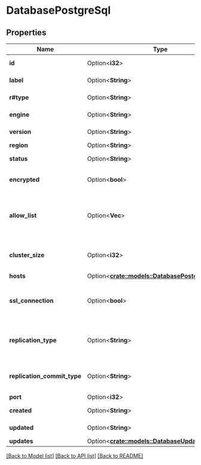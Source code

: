 # DatabasePostgreSql

## Properties

Name | Type | Description | Notes
------------ | ------------- | ------------- | -------------
**id** | Option<**i32**> | A unique ID that can be used to identify and reference the Managed Database. | [optional][readonly]
**label** | Option<**String**> | A unique, user-defined string referring to the Managed Database. | [optional]
**r#type** | Option<**String**> | The Linode Instance type used by the Managed Database for its nodes. | [optional]
**engine** | Option<**String**> | The Managed Database engine type. | [optional][readonly]
**version** | Option<**String**> | The Managed Database engine version. | [optional][readonly]
**region** | Option<**String**> | The [Region](/docs/api/regions/) ID for the Managed Database. | [optional]
**status** | Option<**String**> | The operating status of the Managed Database. | [optional][readonly]
**encrypted** | Option<**bool**> | Whether the Managed Databases is encrypted. | [optional][default to false]
**allow_list** | Option<**Vec<String>**> | A list of IP addresses that can access the Managed Database. Each item can be a single IP address or a range in CIDR format.  By default, this is an empty array (`[]`), which blocks all connections (both public and private) to the Managed Database.  If `0.0.0.0/0` is a value in this list, then all IP addresses can access the Managed Database.  | [optional]
**cluster_size** | Option<**i32**> | The number of Linode Instance nodes deployed to the Managed Database.  Choosing 3 nodes creates a high availability cluster consisting of 1 primary node and 2 replica nodes.  | [optional][default to Variant1]
**hosts** | Option<[**crate::models::DatabasePostgreSqlHosts**](DatabasePostgreSQL_hosts.md)> |  | [optional]
**ssl_connection** | Option<**bool**> | Whether to require SSL credentials to establish a connection to the Managed Database.  Use the **Managed PostgreSQL Database Credentials View** ([GET /databases/postgresql/instances/{instanceId}/credentials](/docs/api/databases/#managed-postgresql-database-credentials-view)) command for access information.  | [optional][default to true]
**replication_type** | Option<**String**> | The replication method used for the Managed Database.  Defaults to `none` for a single cluster and `semi_synch` for a high availability cluster.  Must be `none` for a single node cluster.  Must be `asynch` or `semi_synch` for a high availability cluster.  | [optional]
**replication_commit_type** | Option<**String**> | The synchronization level of the replicating server.  Must be `local` or `off` for the `asynch` replication type.  Must be `on`, `remote_write`, or `remote_apply` for the `semi_synch` replication type.  | [optional][default to Local]
**port** | Option<**i32**> | The access port for this Managed Database. | [optional]
**created** | Option<**String**> | When this Managed Database was created. | [optional][readonly]
**updated** | Option<**String**> | When this Managed Database was last updated. | [optional][readonly]
**updates** | Option<[**crate::models::DatabaseUpdates**](Database_updates.md)> |  | [optional]

[[Back to Model list]](../README.md#documentation-for-models) [[Back to API list]](../README.md#documentation-for-api-endpoints) [[Back to README]](../README.md)


